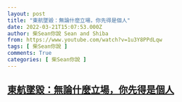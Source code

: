 ```yaml
---
layout: post
title: "東航墜毀：無論什麼立場，你先得是個人"
date: 2022-03-21T15:07:53.000Z
author: 柴Sean你說 Sean and Shiba
from: https://www.youtube.com/watch?v=1u3Y8PPdLqw
tags: [ 柴Sean你說 ]
comments: True
categories: [ 柴Sean你說 ]
---
```

<!--1647875273000-->
[東航墜毀：無論什麼立場，你先得是個人](https://www.youtube.com/watch?v=1u3Y8PPdLqw)
------

<div>

</div>
